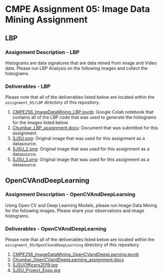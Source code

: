 # CMPE Assignment 05: Image Data Mining Assignment

## LBP

### Assignment Description - LBP

Histograms are data signatures that are data mined from image and Video data.
Please run LBP Analysis on the following images and collect the histograms.

### Deliverables - LBP

Please note that all of the deliverables listed below are located within the `assignment_05/LBP` directory of this repository.

1. [CMPE256_ImageDataMining_LBP.ipynb](https://github.com/schumbar/CMPE256/blob/main/assignment_05/LBP/CMPE256_ImageDataMining_LBP.ipynb): Google Colab notebook that contains all of the LBP code that was used to generate the histograms for the images listed below.
2. [Chumbar_LBP_assignment.docx](https://github.com/schumbar/CMPE256/blob/main/assignment_05/LBP/Chumbar_LBP_assignment.docx): Document that was submitted for this assignment.
3. [SJSU.png](https://github.com/schumbar/CMPE256/blob/main/assignment_05/LBP/SJSU.png): Original image that was used for this assignment as a datasource.
4. [SJSU_2.png](https://github.com/schumbar/CMPE256/blob/main/assignment_05/LBP/SJSU_2.png): Original image that was used for this assignment as a datasource.
5. [SJSU_3.png](https://github.com/schumbar/CMPE256/blob/main/assignment_05/LBP/SJSU_3.png): Original image that was used for this assignment as a datasource.

## OpenCVAndDeepLearning

### Assignment Description - OpenCVAndDeepLearning

Using Open CV and Deep Learning Models, please run Image Data Mining for the following images.
Please share your observations and image histograms.

### Deliverables - OpenCVAndDeepLearning

Please note that all of the deliverables listed below are located within the `assignment_05/OpenCVandDeepLearning` directory of this repository.

1. [CMPE256_ImageDataMining_OpenCVandDeepLearning.ipynb](https://github.com/schumbar/CMPE256/blob/main/assignment_05/OpenCVandDeepLearning/CMPE256_ImageDataMining_OpenCVandDeepLearning.ipynb)
2. [Chumbar_OpenCVandDeepLearning_assignment.docx](https://github.com/schumbar/CMPE256/blob/main/assignment_05/OpenCVandDeepLearning/Chumbar_OpenCVandDeepLearning_assignment.docx)
3. [SJSUOfficers2019.jpg](https://github.com/schumbar/CMPE256/blob/main/assignment_05/OpenCVandDeepLearning/SJSUOfficers2019.jpg)
4. [SJSU_Project_Expo.jpg](https://github.com/schumbar/CMPE256/blob/main/assignment_05/OpenCVandDeepLearning/SJSU_Project_Expo.jpg)
